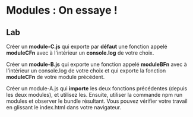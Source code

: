 <!-- .slide: class="exercice"-->

# Modules : On essaye !

## Lab

<!-- .slide:-->

Créer un **module-C.js** qui exporte par **défaut** une fonction appelé **moduleCFn** avec à l'intérieur un **console.log** de votre choix.

Créer un **module-B.js** qui exporte une fonction appelé **moduleBFn** avec à l'intérieur un console.log de votre choix et qui exporte la fonction **moduleCFn** de votre module précédent.

Créer un module-A.js qui **importe** les deux fonctions précédentes (depuis les deux modules), et utilisez les. Ensuite, utiliser la commande npm run modules et observer le bundle résultant. Vous pouvez vérifier votre travail en glissant le index.html dans votre navigateur.
